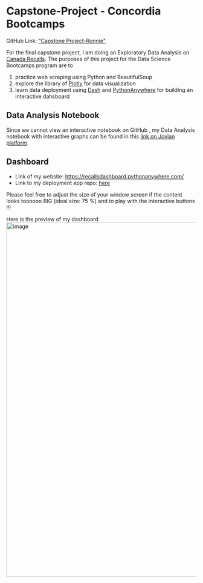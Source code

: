# Capstone-Project - Concordia Bootcamps

GitHub Link: ["Capstone Project-Ronnie"](https://github.com/chanronnie/Capstone-Project)

For the final capstone project, I am doing an Exploratory Data Analysis on [Canada Recalls](https://recalls-rappels.canada.ca/en/search/site). The purposes of this project for the Data Science Bootcamps program are to

1. practice web scraping using Python and BeautifulSoup
2. explore the library of [Plotly](https://plotly.com/) for data visualization
3. learn data deployment using [Dash](https://plotly.com/dash/) and [PythonAnywhere](https://www.pythonanywhere.com/) for building an interactive dahsboard

## Data Analysis Notebook

Since we cannot view an interactive notebook on GitHub , my Data Analysis notebook with interactive graphs can be found in this [link on Jovian platform](https://jovian.com/ronniekkc/canada-recalls-data-analysis).

## Dashboard

- Link of my website: https://recallsdashboard.pythonanywhere.com/
- Link to my deployment app repo: [here](https://github.com/chanronnie/canada-recalls-app)

Please feel free to adjust the size of your window screen if the content looks toooooo BIG (ideal size: 75 %) and to play with the interactive buttons !!!

Here is the preview of my dashboard
<img width="938" alt="image" src="https://user-images.githubusercontent.com/121308347/232263128-cb49fb53-94f0-4563-a8a9-9b2a84795d72.png">
